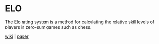 # ELO

The [Elo][paper] rating system is a method for calculating the relative skill levels of players in zero-sum games such as chess.


[wiki](https://en.wikipedia.org/wiki/Elo_rating_system) | [paper][paper]



[paper]: https://www.stat.berkeley.edu/~aldous/Papers/me-Elo-SS.pdf

